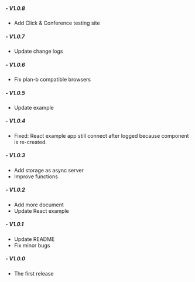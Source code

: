 ##### - V1.0.8
 + Add Click & Conference testing site
##### - V1.0.7
 + Update change logs
##### - V1.0.6
 + Fix plan-b compatible browsers
##### - V1.0.5
 + Update example
##### - V1.0.4
 + Fixed: React example app still connect after logged because component is re-created.
##### - V1.0.3
 + Add storage as async server
 + Improve functions
##### - V1.0.2
 + Add more document
 + Update React example
##### - V1.0.1
 + Update README
 + Fix minor bugs
##### - V1.0.0
 + The first release